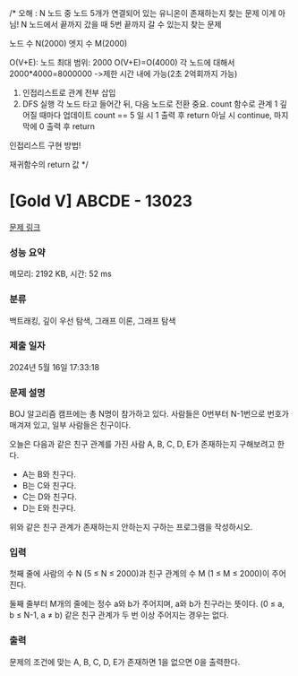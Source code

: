 /*
오해 : N 노드 중 노드 5개가 연결되어 있는 유니온이 존재하는지 찾는 문제
이게 아님!
N 노드에서 끝까지 갔을 때 5번 끝까지 갈 수 있는지 찾는 문제

노드 수 N(2000)
엣지 수 M(2000)

O(V+E): 노드 최대 범위: 2000 O(V+E)=O(4000) 각 노드에 대해서 2000*4000=8000000
->제한 시간 내에 가능(2초 2억회까지 가능)
1. 인접리스트로 관계 전부 삽입
2. DFS 실행
	각 노드 타고 들어간 뒤, 다음 노드로 전환
	중요. count 함수로 관계 1 깊어질 때마다 업데이트 
		count == 5 일 시 1 출력 후 return
		아닐 시 continue, 마지막에 0 출력 후 return

인접리스트 구현 방법!

재귀함수의 return 값
*/

# [Gold V] ABCDE - 13023 

[문제 링크](https://www.acmicpc.net/problem/13023) 

### 성능 요약

메모리: 2192 KB, 시간: 52 ms

### 분류

백트래킹, 깊이 우선 탐색, 그래프 이론, 그래프 탐색

### 제출 일자

2024년 5월 16일 17:33:18

### 문제 설명

<p>BOJ 알고리즘 캠프에는 총 N명이 참가하고 있다. 사람들은 0번부터 N-1번으로 번호가 매겨져 있고, 일부 사람들은 친구이다.</p>

<p>오늘은 다음과 같은 친구 관계를 가진 사람 A, B, C, D, E가 존재하는지 구해보려고 한다.</p>

<ul>
	<li>A는 B와 친구다.</li>
	<li>B는 C와 친구다.</li>
	<li>C는 D와 친구다.</li>
	<li>D는 E와 친구다.</li>
</ul>

<p>위와 같은 친구 관계가 존재하는지 안하는지 구하는 프로그램을 작성하시오.</p>

### 입력 

 <p>첫째 줄에 사람의 수 N (5 ≤ N ≤ 2000)과 친구 관계의 수 M (1 ≤ M ≤ 2000)이 주어진다.</p>

<p>둘째 줄부터 M개의 줄에는 정수 a와 b가 주어지며, a와 b가 친구라는 뜻이다. (0 ≤ a, b ≤ N-1, a ≠ b) 같은 친구 관계가 두 번 이상 주어지는 경우는 없다.</p>

### 출력 

 <p>문제의 조건에 맞는 A, B, C, D, E가 존재하면 1을 없으면 0을 출력한다.</p>

